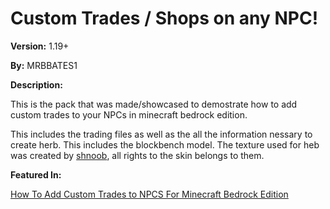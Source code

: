 # Custom Trades / Shops on any NPC!

__Version:__ 1.19+

__By:__ MRBBATES1

__Description:__

This is the pack that was made/showcased to demostrate how to add custom trades to your NPCs in minecraft bedrock edition.

This includes the trading files as well as the all the information nessary to create herb. This includes the blockbench model. The texture used for heb was created by [shnoob](https://www.minecraftskins.com/skin/16231971/old-butler-fixed/), all rights to the skin belongs to them. 

__Featured In:__

[How To Add Custom Trades to NPCS For Minecraft Bedrock Edition](https://youtu.be/G0b3oNjJPUY)
